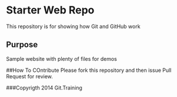 # Starter Web Repo

This repository is for showing how Git and GitHub work

## Purpose

Sample website with plenty of files for demos

##How To COntribute
Please fork this repository and then issue Pull Request for review.

###Copyrigth
2014 Git.Training